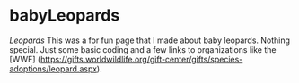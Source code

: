 # babyLeopards



*Leopards*
This was a for fun page that I made about baby leopards. Nothing special. Just some basic coding and a few links to organizations like the [WWF] (https://gifts.worldwildlife.org/gift-center/gifts/species-adoptions/leopard.aspx).

